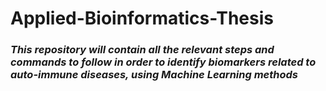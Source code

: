 # Applied-Bioinformatics-Thesis

###  *This repository will contain all the relevant steps and commands to follow in order to identify biomarkers related to auto-immune diseases, using Machine Learning methods*
